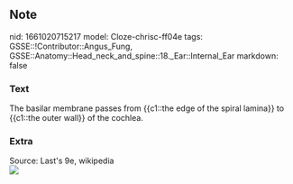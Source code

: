## Note
nid: 1661020715217
model: Cloze-chrisc-ff04e
tags: GSSE::!Contributor::Angus_Fung, GSSE::Anatomy::Head_neck_and_spine::18._Ear::Internal_Ear
markdown: false

### Text
The basilar membrane passes from {{c1::the edge of the spiral lamina}} to {{c1::the outer wall}} of the cochlea.

### Extra
<div>
  Source: Last's 9e, wikipedia
</div>
<div><img src=
"paste-e9cd64fffec1141a9acdc8c577dd32af7f4f3e2a.jpg"></div>
